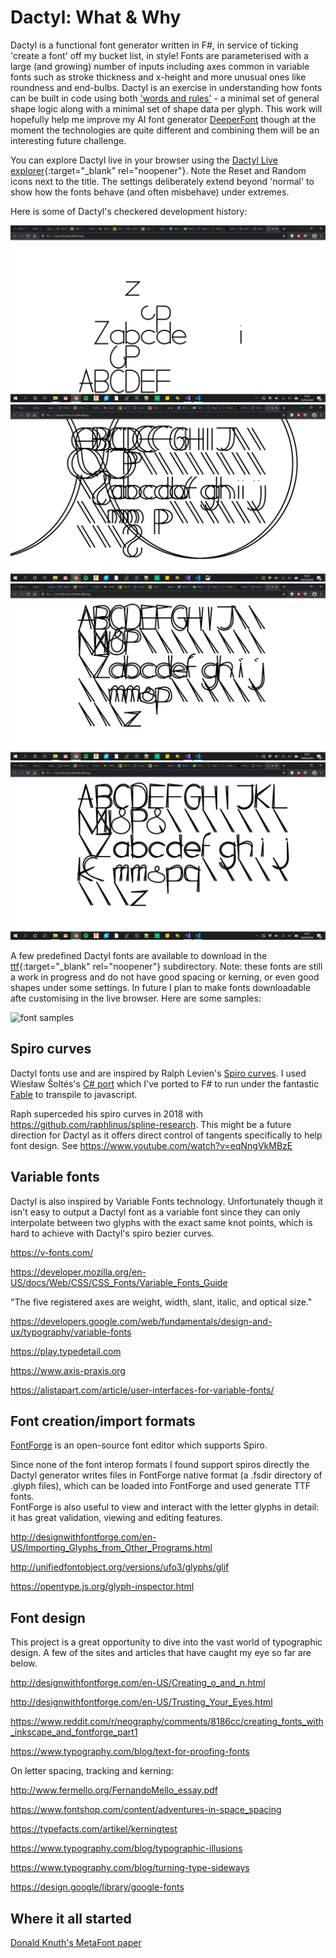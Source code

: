 # Dactyl: What & Why

Dactyl is a functional font generator written in F#, in service of ticking 'create a font' off my bucket list, in style!  Fonts are parameterised with a large (and growing) number of inputs including axes common in variable fonts such as stroke thickness and x-height and more unusual ones like roundness and end-bulbs.  Dactyl is an exercise in understanding how fonts can be built in code using both ['words and rules'](https://en.wikipedia.org/wiki/Words_and_Rules) - a minimal set of general shape logic along with a minimal set of shape data per glyph.  This work will hopefully help me improve my AI font generator [DeeperFont](https://github.com/terryspitz/ipython_notebooks/tree/master/deeper) though at the moment the technologies are quite different and combining them will be an interesting future challenge.

You can explore Dactyl live in your browser using the [Dactyl Live explorer](https://terryspitz.github.io/dactyl-font/explorer/public/index.html){:target="_blank" rel="noopener"}.  Note the Reset and Random icons next to the title.  The settings deliberately extend beyond 'normal' to show how the fonts behave (and often misbehave) under extremes.

Here is some of Dactyl's checkered development history:

<!-- Fotorama from CDNJS, 19 KB -->
<script src="https://ajax.googleapis.com/ajax/libs/jquery/1.11.1/jquery.min.js"></script>
<link  href="https://cdnjs.cloudflare.com/ajax/libs/fotorama/4.6.4/fotorama.css" rel="stylesheet">
<script src="https://cdnjs.cloudflare.com/ajax/libs/fotorama/4.6.4/fotorama.js"></script>
<div class="fotorama" data-autoplay="true" data-autoplay="500">
  <img src="png/font (1).png">
  <img src="png/font (2).png">
  <img src="png/font%20(3).png">
  <img src="png/font%20(4).png">
</div>


A few predefined Dactyl fonts are available to download in the [ttf](https://github.com/terryspitz/dactyl-font/tree/SpiroFs/ttf){:target="_blank" rel="noopener"} subdirectory.  Note: these fonts are still a work in progress and do not have good spacing or kerning, or even good shapes under some settings.  In future I plan to make fonts downloadable afte customising in the live browser.  Here are some samples:

![font samples](allGlyphs.svg)

## Spiro curves

Dactyl fonts use and are inspired by Ralph Levien's [Spiro curves](https://www.levien.com/spiro/).  I used Wiesław Šoltés's [C# port](https://github.com/wieslawsoltes/SpiroNet)
which I've ported to F# to run under the fantastic [Fable](https://fable.io/) to transpile to javascript.

Raph superceded his spiro curves in 2018 with https://github.com/raphlinus/spline-research.  This might be a future direction for Dactyl as it offers direct control of tangents specifically to help font design. See https://www.youtube.com/watch?v=eqNngVkMBzE

## Variable fonts

Dactyl is also inspired by Variable Fonts technology.  Unfortunately though it isn't easy to output a Dactyl font as a variable font since they can only interpolate between two glyphs with the exact same knot points, which is hard to achieve with Dactyl's spiro bezier curves.

<https://v-fonts.com/>

<https://developer.mozilla.org/en-US/docs/Web/CSS/CSS_Fonts/Variable_Fonts_Guide>

"The five registered axes are weight, width, slant, italic, and optical size."

<https://developers.google.com/web/fundamentals/design-and-ux/typography/variable-fonts>

<https://play.typedetail.com>

<https://www.axis-praxis.org>

<https://alistapart.com/article/user-interfaces-for-variable-fonts/>


## Font creation/import formats

[FontForge](https://fontforge.org/en-US) is an open-source font editor which supports Spiro.  

Since none of the font interop formats I found support spiros directly the Dactyl generator writes files in FontForge native format (a .fsdir directory of .glyph files), which can be loaded into FontForge and used generate TTF fonts.  
FontForge is also useful to view and interact with the letter glyphs in detail: it has great validation, viewing and editing features.

<http://designwithfontforge.com/en-US/Importing_Glyphs_from_Other_Programs.html>

<http://unifiedfontobject.org/versions/ufo3/glyphs/glif>

<https://opentype.js.org/glyph-inspector.html>

## Font design

This project is a great opportunity to dive into the vast world of typographic design.  A few of the sites and articles that have caught my eye so far are below.  

<http://designwithfontforge.com/en-US/Creating_o_and_n.html>

<http://designwithfontforge.com/en-US/Trusting_Your_Eyes.html>

<https://www.reddit.com/r/neography/comments/8186cc/creating_fonts_with_inkscape_and_fontforge_part1>

<https://www.typography.com/blog/text-for-proofing-fonts>

On letter spacing, tracking and kerning: 

<http://www.fermello.org/FernandoMello_essay.pdf>

<https://www.fontshop.com/content/adventures-in-space_spacing>

<https://typefacts.com/artikel/kerningtest>

<https://www.typography.com/blog/typographic-illusions>

<https://www.typography.com/blog/turning-type-sideways>

<https://design.google/library/google-fonts>



## Where it all started

[Donald Knuth's MetaFont paper](http://www.math.lsa.umich.edu/~millerpd/docs/501_Winter13/Knuth79.pdf)

